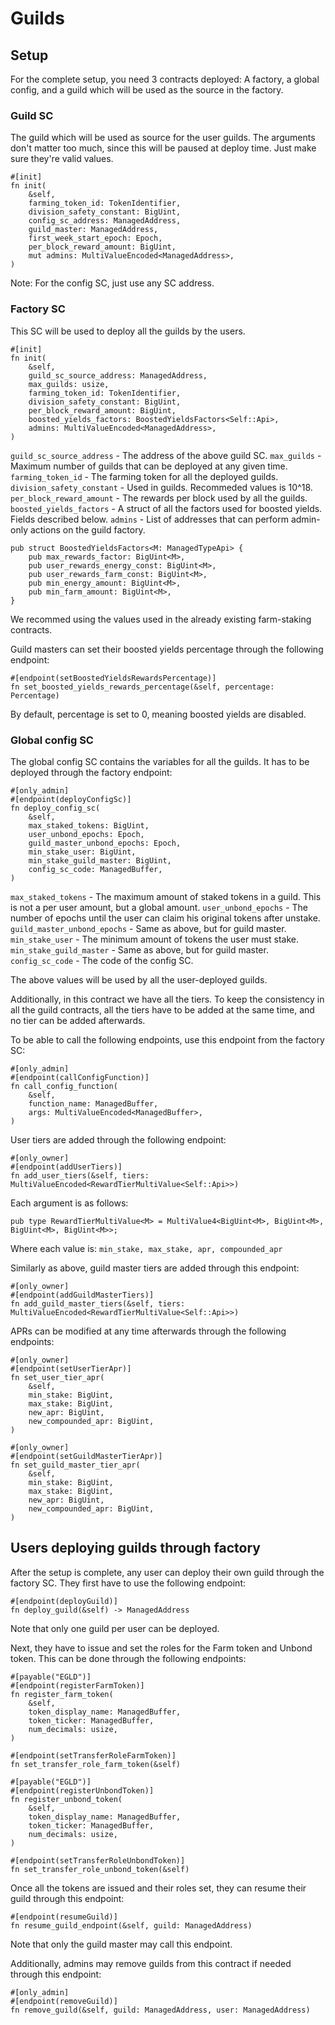 # Guilds

## Setup

For the complete setup, you need 3 contracts deployed: A factory, a global config, and a guild which will be used as the source in the factory.

### Guild SC

The guild which will be used as source for the user guilds. The arguments don't matter too much, since this will be paused at deploy time. Just make sure they're valid values.

```
#[init]
fn init(
    &self,
    farming_token_id: TokenIdentifier,
    division_safety_constant: BigUint,
    config_sc_address: ManagedAddress,
    guild_master: ManagedAddress,
    first_week_start_epoch: Epoch,
    per_block_reward_amount: BigUint,
    mut admins: MultiValueEncoded<ManagedAddress>,
)
```

Note: For the config SC, just use any SC address.

### Factory SC

This SC will be used to deploy all the guilds by the users.

```
#[init]
fn init(
    &self,
    guild_sc_source_address: ManagedAddress,
    max_guilds: usize,
    farming_token_id: TokenIdentifier,
    division_safety_constant: BigUint,
    per_block_reward_amount: BigUint,
    boosted_yields_factors: BoostedYieldsFactors<Self::Api>,
    admins: MultiValueEncoded<ManagedAddress>,
)
```

`guild_sc_source_address` - The address of the above guild SC.
`max_guilds` - Maximum number of guilds that can be deployed at any given time.
`farming_token_id` - The farming token for all the deployed guilds.
`division_safety_constant` - Used in guilds. Recommeded values is 10^18.
`per_block_reward_amount` - The rewards per block used by all the guilds.
`boosted_yields_factors` - A struct of all the factors used for boosted yields. Fields described below.
`admins` - List of addresses that can perform admin-only actions on the guild factory.

```
pub struct BoostedYieldsFactors<M: ManagedTypeApi> {
    pub max_rewards_factor: BigUint<M>,
    pub user_rewards_energy_const: BigUint<M>,
    pub user_rewards_farm_const: BigUint<M>,
    pub min_energy_amount: BigUint<M>,
    pub min_farm_amount: BigUint<M>,
}
```

We recommed using the values used in the already existing farm-staking contracts.

Guild masters can set their boosted yields percentage through the following endpoint:
```
#[endpoint(setBoostedYieldsRewardsPercentage)]
fn set_boosted_yields_rewards_percentage(&self, percentage: Percentage)
```

By default, percentage is set to 0, meaning boosted yields are disabled.

### Global config SC

The global config SC contains the variables for all the guilds. It has to be deployed through the factory endpoint:

```
#[only_admin]
#[endpoint(deployConfigSc)]
fn deploy_config_sc(
    &self,
    max_staked_tokens: BigUint,
    user_unbond_epochs: Epoch,
    guild_master_unbond_epochs: Epoch,
    min_stake_user: BigUint,
    min_stake_guild_master: BigUint,
    config_sc_code: ManagedBuffer,
)
```

`max_staked_tokens` - The maximum amount of staked tokens in a guild. This is not a per user amount, but a global amount.
`user_unbond_epochs` - The number of epochs until the user can claim his original tokens after unstake.
`guild_master_unbond_epochs` - Same as above, but for guild master.
`min_stake_user` - The minimum amount of tokens the user must stake.
`min_stake_guild_master` - Same as above, but for guild master.
`config_sc_code` - The code of the config SC.

The above values will be used by all the user-deployed guilds.

Additionally, in this contract we have all the tiers. To keep the consistency in all the guild contracts, all the tiers have to be added at the same time, and no tier can be added afterwards.

To be able to call the following endpoints, use this endpoint from the factory SC:
```
#[only_admin]
#[endpoint(callConfigFunction)]
fn call_config_function(
    &self,
    function_name: ManagedBuffer,
    args: MultiValueEncoded<ManagedBuffer>,
)
```

User tiers are added through the following endpoint:
```
#[only_owner]
#[endpoint(addUserTiers)]
fn add_user_tiers(&self, tiers: MultiValueEncoded<RewardTierMultiValue<Self::Api>>)
```

Each argument is as follows:
```
pub type RewardTierMultiValue<M> = MultiValue4<BigUint<M>, BigUint<M>, BigUint<M>, BigUint<M>>;
```

Where each value is: `min_stake, max_stake, apr, compounded_apr`

Similarly as above, guild master tiers are added through this endpoint:
```
#[only_owner]
#[endpoint(addGuildMasterTiers)]
fn add_guild_master_tiers(&self, tiers: MultiValueEncoded<RewardTierMultiValue<Self::Api>>)
```

APRs can be modified at any time afterwards through the following endpoints:
```
#[only_owner]
#[endpoint(setUserTierApr)]
fn set_user_tier_apr(
    &self,
    min_stake: BigUint,
    max_stake: BigUint,
    new_apr: BigUint,
    new_compounded_apr: BigUint,
)

#[only_owner]
#[endpoint(setGuildMasterTierApr)]
fn set_guild_master_tier_apr(
    &self,
    min_stake: BigUint,
    max_stake: BigUint,
    new_apr: BigUint,
    new_compounded_apr: BigUint,
)
```

## Users deploying guilds through factory

After the setup is complete, any user can deploy their own guild through the factory SC. They first have to use the following endpoint:

```
#[endpoint(deployGuild)]
fn deploy_guild(&self) -> ManagedAddress
```

Note that only one guild per user can be deployed.

Next, they have to issue and set the roles for the Farm token and Unbond token. This can be done through the following endpoints:
```
#[payable("EGLD")]
#[endpoint(registerFarmToken)]
fn register_farm_token(
    &self,
    token_display_name: ManagedBuffer,
    token_ticker: ManagedBuffer,
    num_decimals: usize,
)

#[endpoint(setTransferRoleFarmToken)]
fn set_transfer_role_farm_token(&self)

#[payable("EGLD")]
#[endpoint(registerUnbondToken)]
fn register_unbond_token(
    &self,
    token_display_name: ManagedBuffer,
    token_ticker: ManagedBuffer,
    num_decimals: usize,
)

#[endpoint(setTransferRoleUnbondToken)]
fn set_transfer_role_unbond_token(&self)
```

Once all the tokens are issued and their roles set, they can resume their guild through this endpoint:
```
#[endpoint(resumeGuild)]
fn resume_guild_endpoint(&self, guild: ManagedAddress)
```

Note that only the guild master may call this endpoint.

Additionally, admins may remove guilds from this contract if needed through this endpoint:
```
#[only_admin]
#[endpoint(removeGuild)]
fn remove_guild(&self, guild: ManagedAddress, user: ManagedAddress)
```
